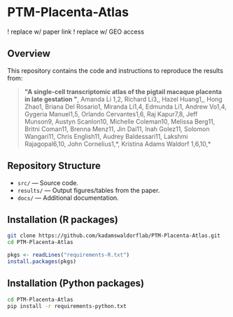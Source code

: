 # PTM-Placenta-Atlas

! replace w/ paper link
! replace w/ GEO access

## Overview
This repository contains the code and instructions to reproduce the results from:
> **"A single-cell transcriptomic atlas of the pigtail macaque placenta in late gestation "**, Amanda Li 1,2, Richard Li3,, Hazel Huang1,, Hong Zhao1, Briana Del Rosario1, Miranda Li1,4, Edmunda Li1, Andrew Vo1,4, Gygeria Manuel1,5, Orlando Cervantes1,6, Raj Kapur7,8, Jeff Munson9, Austyn Scanlon10, Michelle Coleman10, Melissa Berg11, Britni Coman11, Brenna Menz11, Jin Dai11, Inah Golez11, Solomon Wangari11, Chris English11, Audrey Baldessari11, Lakshmi Rajagopal6,10, John Cornelius1,\*, Kristina Adams Waldorf 1,6,10,\* 

## Repository Structure
- `src/` — Source code.
- `results/` — Output figures/tables from the paper.
- `docs/` — Additional documentation.

## Installation (R packages)
```bash
git clone https://github.com/kadamswaldorflab/PTM-Placenta-Atlas.git
cd PTM-Placenta-Atlas
```
```R
pkgs <- readLines("requirements-R.txt")
install.packages(pkgs)
```

## Installation (Python packages)
```bash
cd PTM-Placenta-Atlas
pip install -r requirements-python.txt